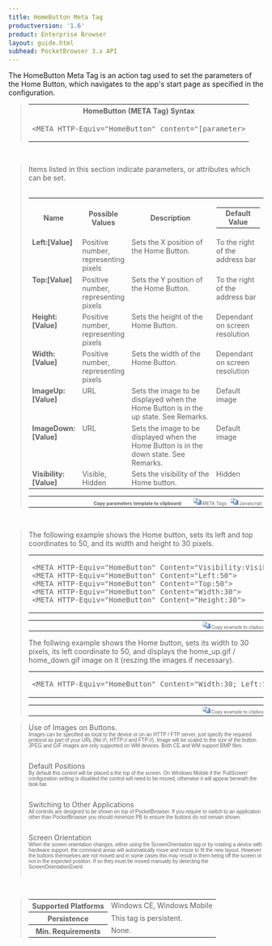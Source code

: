 ```yaml
---
title: HomeButton Meta Tag
productversion: '1.6'
product: Enterprise Browser
layout: guide.html
subhead: PocketBrowser 3.x API
---
```


The HomeButton Meta Tag is an action tag used to set the parameters of the Home Button, which navigates to the app's start page as specified in the configuration. 

<div id="SyntaxSpan" style="display:block">
<blockquote>
<table class="clsSyntax" cellspacing="1" cellpadding="3" width="95%">
<tr>
<th class="clsSyntaxHeadings">HomeButton (META Tag) Syntax
</th>
</tr>
<tr>
<td class="clsSyntaxCells">
<pre class="clsSyntaxCells">&lt;META HTTP-Equiv="HomeButton" content="[parameter&gt;</pre>
</td>
</tr>
</table>
</blockquote><br></div>
<div id="ParametersWSpan" style="display:block">
<blockquote>
Items listed in this section indicate parameters, or attributes which can be set.
<BR><BR><table class="clsSyntax" cellspacing="1" cellpadding="3" width="95%">
<col width="20%">
<col width="20%">
<col width="38%">
<col width="22%">
<tr>
<th class="clsSyntaxHeadings">Name</th>
<th class="clsSyntaxHeadings">Possible Values</th>
<th class="clsSyntaxHeadings">Description</th>
<th class="clsSyntaxHeadings">
<table cellspacing="0" cellpadding="0">
<tr>
  <td width="85%" class="clsSyntaxHeadings" style="border-bottom-style: none;">Default Value</td>
</tr>
</table>
</th>
</tr>
<tr>
<td valign="top" class="clsSyntaxCells"><b>Left:[Value]
					</b></td>
<td valign="top" class="clsSyntaxCells">Positive number, representing pixels</td>
<td valign="top" class="clsSyntaxCells">Sets the X position of the Home Button.</td>
<td valign="top" class="clsSyntaxCells">To the right of the address bar</td>
</tr>
<tr>
<td valign="top" class="clsSyntaxCells"><b>Top:[Value]
					</b></td>
<td valign="top" class="clsSyntaxCells">Positive number, representing pixels</td>
<td valign="top" class="clsSyntaxCells">Sets the Y position of the Home Button.</td>
<td valign="top" class="clsSyntaxCells">To the right of the address bar</td>
</tr>
<tr>
<td valign="top" class="clsSyntaxCells"><b>Height:[Value]
					</b></td>
<td valign="top" class="clsSyntaxCells">Positive number, representing pixels</td>
<td valign="top" class="clsSyntaxCells">Sets the height of the Home Button.</td>
<td valign="top" class="clsSyntaxCells">Dependant on screen resolution</td>
</tr>
<tr>
<td valign="top" class="clsSyntaxCells"><b>Width:[Value]
					</b></td>
<td valign="top" class="clsSyntaxCells">Positive number, representing pixels</td>
<td valign="top" class="clsSyntaxCells">Sets the width of the Home Button.</td>
<td valign="top" class="clsSyntaxCells">Dependant on screen resolution</td>
</tr>
<tr>
<td valign="top" class="clsSyntaxCells"><b>ImageUp:[Value]
					</b></td>
<td valign="top" class="clsSyntaxCells">URL</td>
<td valign="top" class="clsSyntaxCells">Sets the image to be displayed when the Home Button is in the up state.  See Remarks.</td>
<td valign="top" class="clsSyntaxCells">Default image</td>
</tr>
<tr>
<td valign="top" class="clsSyntaxCells"><b>ImageDown:[Value]
					</b></td>
<td valign="top" class="clsSyntaxCells">URL</td>
<td valign="top" class="clsSyntaxCells">Sets the image to be displayed when the Home Button is in the down state.  See Remarks.</td>
<td valign="top" class="clsSyntaxCells">Default image</td>
</tr>
<tr>
<td valign="top" class="clsSyntaxCells"><b>Visibility:[Value]
					</b></td>
<td valign="top" class="clsSyntaxCells">Visible, Hidden</td>
<td valign="top" class="clsSyntaxCells">Sets the visibility of the Home button.</td>
<td valign="top" class="clsSyntaxCells">Hidden</td>
</tr>
</table>
<table cellspacing="1" cellpadding="3" width="95%">
<col width="78%">
<col width="8%">
<col width="1%">
<col width="5%">
<col width="1%">
<col width="5%">
<col width="2%">
<tr align="right">
<td></td>
<td valign="bottom" style="border-bottom-style: none;font-weight:normal;font-size:xx-small;"><nobr><b>Copy parameters template to clipboard:</b></nobr></td>
<td></td>
<td valign="bottom" style="border-bottom-style: none;font-weight:normal;font-size:xx-small;"><nobr><img id="imgCopyDefaultsW" alt="Copy META Tag template to clipboard" onclick="CopyTemplate('txtMETATemplateW')" onmouseover="this.style.cursor='hand'" src="../Resources/CopyDefaults.gif">
	META Tags
</nobr></td>
<td></td>
<td valign="middle" style="border-bottom-style: none;font-weight:normal;font-size:xx-small;"><nobr><img id="imgCopyDefaultsW" alt="Copy Javascript template to clipboard" onclick="CopyTemplate('txtJavascriptTemplateW')" onmouseover="this.style.cursor='hand'" src="../Resources/CopyDefaults.gif">
	Javascript
</nobr></td>
<td></td>
</tr>
</table>
<div style="display:none"><textarea id="txtMETATemplateW">&lt;!-- 
The HomeButton META Tag is an action tag used to set the parameters of the Home Button. When the home button is clicked PocketBrowser will navigate to the start page as defined in the configuration.
--&gt;

&lt;!-- &lt;META HTTP-Equiv="HomeButton" Content="Left:[Value]"&gt; --&gt;      &lt;!-- Sets the X position of the Home Button. --&gt;
&lt;!-- &lt;META HTTP-Equiv="HomeButton" Content="Top:[Value]"&gt; --&gt;      &lt;!-- Sets the Y position of the Home Button. --&gt;
&lt;!-- &lt;META HTTP-Equiv="HomeButton" Content="Height:[Value]"&gt; --&gt;      &lt;!-- Sets the height of the Home Button. --&gt;
&lt;!-- &lt;META HTTP-Equiv="HomeButton" Content="Width:[Value]"&gt; --&gt;      &lt;!-- Sets the width of the Home Button. --&gt;
&lt;!-- &lt;META HTTP-Equiv="HomeButton" Content="ImageUp:[Value]"&gt; --&gt;      &lt;!-- Sets the image to be displayed when the Home Button is in the up state.  See Remarks. --&gt;
&lt;!-- &lt;META HTTP-Equiv="HomeButton" Content="ImageDown:[Value]"&gt; --&gt;      &lt;!-- Sets the image to be displayed when the Home Button is in the down state.  See Remarks. --&gt;
&lt;!-- &lt;META HTTP-Equiv="HomeButton" Content="Visibility:[Value]"&gt; --&gt;      &lt;!-- Sets the visibility of the Home button. --&gt;</textarea></div>
<div style="display:none"><textarea id="txtJavascriptTemplateW">&lt;script&gt;
/*
The HomeButton META Tag is an action tag used to set the parameters of the Home Button. When the home button is clicked PocketBrowser will navigate to the start page as defined in the configuration.
*/

function doHomeButtonInit()
{
var objGeneric = new ActiveXObject("PocketBrowser.Generic");

//objGeneric.InvokeMETAFunction('HomeButton', 'Left:[Value]');      /* Sets the X position of the Home Button. */
//objGeneric.InvokeMETAFunction('HomeButton', 'Top:[Value]');      /* Sets the Y position of the Home Button. */
//objGeneric.InvokeMETAFunction('HomeButton', 'Height:[Value]');      /* Sets the height of the Home Button. */
//objGeneric.InvokeMETAFunction('HomeButton', 'Width:[Value]');      /* Sets the width of the Home Button. */
//objGeneric.InvokeMETAFunction('HomeButton', 'ImageUp:[Value]');      /* Sets the image to be displayed when the Home Button is in the up state.  See Remarks. */
//objGeneric.InvokeMETAFunction('HomeButton', 'ImageDown:[Value]');      /* Sets the image to be displayed when the Home Button is in the down state.  See Remarks. */
//objGeneric.InvokeMETAFunction('HomeButton', 'Visibility:[Value]');      /* Sets the visibility of the Home button. */

}
&lt;/script&gt;</textarea></div>
</blockquote><br></div>

<div id="ExamplesSpan" style="display:block">
<blockquote>
<p>The following example shows the Home button, sets its left and top coordinates to 50, and its width and height to 30 pixels.</p>
<table class="clsSyntax" cellspacing="1" cellpadding="3" width="95%">
<tr>
<td>
<pre class="clsSyntaxCells">
&lt;META HTTP-Equiv="HomeButton" Content="Visibility:Visible"&gt;
&lt;META HTTP-Equiv="HomeButton" Content="Left:50"&gt;
&lt;META HTTP-Equiv="HomeButton" Content="Top:50"&gt;
&lt;META HTTP-Equiv="HomeButton" Content="Width:30"&gt;
&lt;META HTTP-Equiv="HomeButton" Content="Height:30"&gt;
</pre>
</td>
</tr>
</table>
<table cellspacing="1" cellpadding="3" width="95%">
<col width="85%">
<col width="15%">
<tr align="right">
<td></td>
<td valign="bottom" style="border-bottom-style: none;font-weight:normal;font-size:xx-small;"><nobr><img id="imgCopyDefaults" alt="Copy example to clipboard" onmouseover="this.style.cursor='hand'" src="../Resources/CopyDefaults.gif" onclick="CopyTemplate('ID0EJD');">
	Copy example to clipboard
</nobr></td>
</tr>
</table>
<div id="Examples" style="display:none"><textarea id="ID0EJD">&lt;!-- 
The following example shows the Home button, sets its left and top coordinates to 50, and its width and height to 30 pixels.
--&gt;

&lt;META HTTP-Equiv="HomeButton" Content="Visibility:Visible"&gt;
&lt;META HTTP-Equiv="HomeButton" Content="Left:50"&gt;
&lt;META HTTP-Equiv="HomeButton" Content="Top:50"&gt;
&lt;META HTTP-Equiv="HomeButton" Content="Width:30"&gt;
&lt;META HTTP-Equiv="HomeButton" Content="Height:30"&gt;
</textarea></div>
<p>The follwing example shows the Home button, sets its width to 30 pixels, its left coordinate to 50, and displays the home_up.gif / home_down.gif image on it (reszing the images if necessary).</p>
<table class="clsSyntax" cellspacing="1" cellpadding="3" width="95%">
<tr>
<td>
<pre class="clsSyntaxCells">
&lt;META HTTP-Equiv="HomeButton" Content="Width:30; Left:50; ImageUp:url('http://myaddress/home_up.gif'); ImageDown:url('http://myaddress/home_down.gif'); Visibility:Visible"&gt; 
</pre>
</td>
</tr>
</table>
<table cellspacing="1" cellpadding="3" width="95%">
<col width="85%">
<col width="15%">
<tr align="right">
<td></td>
<td valign="bottom" style="border-bottom-style: none;font-weight:normal;font-size:xx-small;"><nobr><img id="imgCopyDefaults" alt="Copy example to clipboard" onmouseover="this.style.cursor='hand'" src="../Resources/CopyDefaults.gif" onclick="CopyTemplate('ID0EQD');">
	Copy example to clipboard
</nobr></td>
</tr>
</table>
<div id="Examples" style="display:none"><textarea id="ID0EQD">&lt;!-- 
The follwing example shows the Home button, sets its width to 30 pixels, its left coordinate to 50, and displays the home_up.gif / home_down.gif image on it (reszing the images if necessary).
--&gt;

&lt;META HTTP-Equiv="HomeButton" Content="Width:30; Left:50; ImageUp:url('http://myaddress/home_up.gif'); ImageDown:url('http://myaddress/home_down.gif'); Visibility:Visible"&gt; 
</textarea></div>
</blockquote>
</div>
<div id="RemarksSpan" style="display:block">
<blockquote>
<DIV class="clsRef">Use of Images on Buttons.</DIV>
<DIV style="font-family:verdana,arial,helvetica;font-size:x-small;">Images can be specified as local to the device or on an HTTP / FTP server, just specify the required protocol as part of your URL (file://\, HTTP:// and FTP://).  Image will be scaled to the size of the button.  JPEG and GIF images are only supported on WM devices.  Both CE and WM support BMP files.</DIV>
<pre style="font-family:courier;font-size:small;"></pre>
<DIV class="clsRef">Default Positions</DIV>
<DIV style="font-family:verdana,arial,helvetica;font-size:x-small;">By default this control will be placed a the top of the screen.  On Windows Mobile if the 'FullScreen' configuration setting is disabled the control will need to be moved, otherwise it will appear beneath the task bar.</DIV>
<pre style="font-family:courier;font-size:small;"></pre>
<DIV class="clsRef">Switching to Other Applications</DIV>
<DIV style="font-family:verdana,arial,helvetica;font-size:x-small;">All controls are designed to be shown on top of PocketBrowser.  If you require to switch to an application other than PocketBrowser you should minimize PB to ensure the buttons do not remain shown.</DIV>
<pre style="font-family:courier;font-size:small;"></pre>
<DIV class="clsRef">Screen Orientation</DIV>
<DIV style="font-family:verdana,arial,helvetica;font-size:x-small;">When the screen orientation changes, either using the ScreenOrientation tag or by rotating a device with hardware support, the command areas will automatically move and resize to fit the new layout. However the buttons themselves are not moved and in some cases this may result in them being off the screen or not in the expected position. If so they must be moved manually by detecting the ScreenOrientationEvent.</DIV>
<pre style="font-family:courier;font-size:small;"></pre>
</blockquote><br></div>
<div id="InfoSpan" style="display:block">
<blockquote>
<table>
<tr>
<th>Supported Platforms</th>
<td>Windows CE, Windows Mobile</td>
</tr>
<tr>
<th>Persistence</th>
<td>This tag is persistent.</td>
</tr>
<tr>
<th>Min. Requirements</th>
<td>None.</td>
</tr>
</table>
</blockquote><br></div>
<div id="DefaultParamsSpan" style="display:none">
<pre><textarea id="DefaultParameters"></textarea></pre>
</div>
